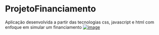 # ProjetoFinanciamento
Aplicação desenvolvida a partir das tecnologias css, javascript e html com enfoque em simular um financiamento
<a href = 'https://marcosfantastico.github.io/ProjetoFinanciamento/'>![image](https://user-images.githubusercontent.com/79537827/141837363-683c5737-10bb-45fc-aa49-5499e506e5e8.png)</a>

